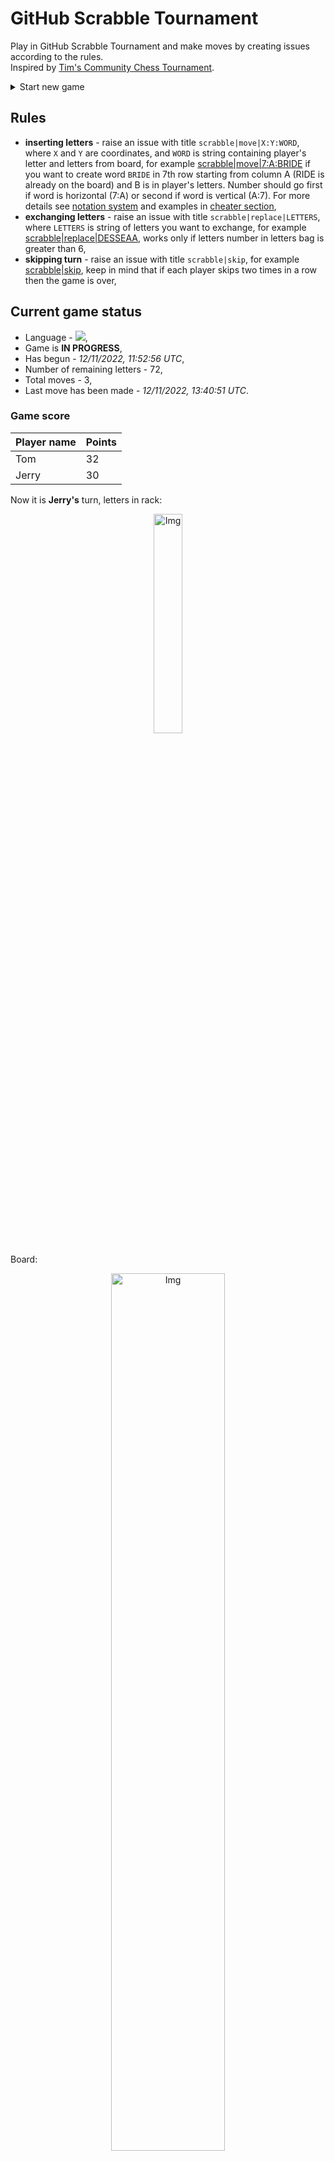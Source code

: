 
# GitHub Scrabble Tournament
Play in GitHub Scrabble Tournament and make moves by creating issues according to the rules.    
Inspired by [Tim's Community Chess Tournament](https://github.com/timburgan/).

<details>
  <summary>Start new game</summary>
  
 
 - [GB](https://github.com/radosz99/radosz99/issues/new?title=scrabble%7Cinit%7CGB&body=Just+push+%27Submit+new+issue%27+or+update+with+your+move)  ![](https://raw.githubusercontent.com/radosz99/radosz99/main/flags/GB.png)
 - [PL](https://github.com/radosz99/radosz99/issues/new?title=scrabble%7Cinit%7CPL&body=Just+push+%27Submit+new+issue%27+or+update+with+your+move)  ![](https://raw.githubusercontent.com/radosz99/radosz99/main/flags/PL.png)
 - [ES](https://github.com/radosz99/radosz99/issues/new?title=scrabble%7Cinit%7CES&body=Just+push+%27Submit+new+issue%27+or+update+with+your+move)  ![](https://raw.githubusercontent.com/radosz99/radosz99/main/flags/ES.png)
 - [DE](https://github.com/radosz99/radosz99/issues/new?title=scrabble%7Cinit%7CDE&body=Just+push+%27Submit+new+issue%27+or+update+with+your+move)  ![](https://raw.githubusercontent.com/radosz99/radosz99/main/flags/DE.png)
 - [FR](https://github.com/radosz99/radosz99/issues/new?title=scrabble%7Cinit%7CFR&body=Just+push+%27Submit+new+issue%27+or+update+with+your+move)  ![](https://raw.githubusercontent.com/radosz99/radosz99/main/flags/FR.png)
</details>
        

## Rules
 - **inserting letters** - raise an issue with title `scrabble|move|X:Y:WORD`, where `X` and `Y` are coordinates, and `WORD` is string containing player's letter and letters from board, for example [scrabble&#124;move&#124;7:A:BRIDE](https://github.com/radosz99/radosz99/issues/new?title=scrabble%7Cmove%7C7%3AA%3ABRIDE&body=Just+push+%27Submit+new+issue%27+or+update+with+your+move) if you want to create word `BRIDE` in 7th row starting from column A (RIDE is already on the board) and B is in player's letters. Number should go first if word is horizontal (7:A) or second if word is vertical (A:7). For more details see [notation system](https://en.wikipedia.org/wiki/Scrabble#Notation_system) and examples in [cheater section](#cheater),
 - **exchanging letters** - raise an issue with title `scrabble|replace|LETTERS`, where `LETTERS` is string of letters you want to exchange, for example [scrabble&#124;replace&#124;DESSEAA](https://github.com/radosz99/radosz99/issues/new?title=scrabble%7Creplace%7CDESSEAA&body=Just+push+%27Submit+new+issue%27+or+update+with+your+move), works only if letters number in letters bag is greater than 6,
 - **skipping turn** - raise an issue with title `scrabble|skip`, for example [scrabble&#124;skip](https://github.com/radosz99/radosz99/issues/new?title=scrabble%7Cskip&body=Just+push+%27Submit+new+issue%27+or+update+with+your+move), keep in mind that if each player skips two times in a row then the game is over,

## Current game status
 - Language - ![](https://raw.githubusercontent.com/radosz99/radosz99/main/flags/ES.png),
 - Game is **IN PROGRESS**,
 - Has begun - *12/11/2022, 11:52:56 UTC*,
 - Number of remaining letters - 72,
 - Total moves - 3,
 - Last move has been made - *12/11/2022, 13:40:51 UTC*.
    
### Game score
| Player name | Points |
 | - | - |  
| Tom | 32
| Jerry | 30

Now it is **Jerry's** turn, letters in rack:
<p align="center">
    <img src="https://raw.githubusercontent.com/radosz99/radosz99/main/rack.png" width=30% alt="Img"/>
</p>

Board:
<p align="center">
<img src="https://raw.githubusercontent.com/radosz99/radosz99/main/board.png" width=60% alt="Img"/>
</p>
    
## User leaderboard
| Moves | Who | Points |
| - | - | - |
| 3 | [@radosz99](github.com/radosz99)| 62

<a name="cheater"></a>
## Cheater section  
Try out my algorithm and check the moves that were found based on the state of the board and rack. :cowboy_hat_face:
<details>
  <summary>Reveal some fancy moves :)</summary>
  
  | Id | Move | Points |
  | - | - | - |  
|1 | [L:1:adensase](https://github.com/radosz99/radosz99/issues/new?title=scrabble%7Cmove%7CL%3A1%3Aadensase&body=Just+push+%27Submit+new+issue%27+or+update+with+your+move) | 70 
|2 | [K:0:asediase](https://github.com/radosz99/radosz99/issues/new?title=scrabble%7Cmove%7CK%3A0%3Aasediase&body=Just+push+%27Submit+new+issue%27+or+update+with+your+move) | 59 
|3 | [L:1:adensas](https://github.com/radosz99/radosz99/issues/new?title=scrabble%7Cmove%7CL%3A1%3Aadensas&body=Just+push+%27Submit+new+issue%27+or+update+with+your+move) | 18 
|4 | [L:1:adenses](https://github.com/radosz99/radosz99/issues/new?title=scrabble%7Cmove%7CL%3A1%3Aadenses&body=Just+push+%27Submit+new+issue%27+or+update+with+your+move) | 18 
|5 | [L:3:anadees](https://github.com/radosz99/radosz99/issues/new?title=scrabble%7Cmove%7CL%3A3%3Aanadees&body=Just+push+%27Submit+new+issue%27+or+update+with+your+move) | 18 
|6 | [L:2:danesas](https://github.com/radosz99/radosz99/issues/new?title=scrabble%7Cmove%7CL%3A2%3Adanesas&body=Just+push+%27Submit+new+issue%27+or+update+with+your+move) | 18 
|7 | [L:2:daneses](https://github.com/radosz99/radosz99/issues/new?title=scrabble%7Cmove%7CL%3A2%3Adaneses&body=Just+push+%27Submit+new+issue%27+or+update+with+your+move) | 18 
|8 | [L:2:sanead](https://github.com/radosz99/radosz99/issues/new?title=scrabble%7Cmove%7CL%3A2%3Asanead&body=Just+push+%27Submit+new+issue%27+or+update+with+your+move) | 18 
|9 | [L:0:sedanes](https://github.com/radosz99/radosz99/issues/new?title=scrabble%7Cmove%7CL%3A0%3Asedanes&body=Just+push+%27Submit+new+issue%27+or+update+with+your+move) | 18 
|10 | [L:2:senadas](https://github.com/radosz99/radosz99/issues/new?title=scrabble%7Cmove%7CL%3A2%3Asenadas&body=Just+push+%27Submit+new+issue%27+or+update+with+your+move) | 18 
</details>
    
## Latest moves
<details>
<summary>Show 10 latest moves</summary>
  
  
  | Id | Type | Move / Letters to replace | Created words / New letters | Date | Points | Player | Who |
  | - | - | - | - | - | - | - | - |
|2| INSERT | 4:H:lamin | ['LAMIN'] | 12/11/2022, 13:40:50 UTC | 14 | Tom | [@radosz99](github.com/radosz99) |
|1| INSERT | I:3:zarcecho | ['ZARCECHO'] | 12/11/2022, 13:36:05 UTC | 30 | Jerry | [@radosz99](github.com/radosz99) |
|0| INSERT | 7:H:je | ['JE'] | 12/11/2022, 12:21:25 UTC | 18 | Tom | [@radosz99](github.com/radosz99) |
</details>
    